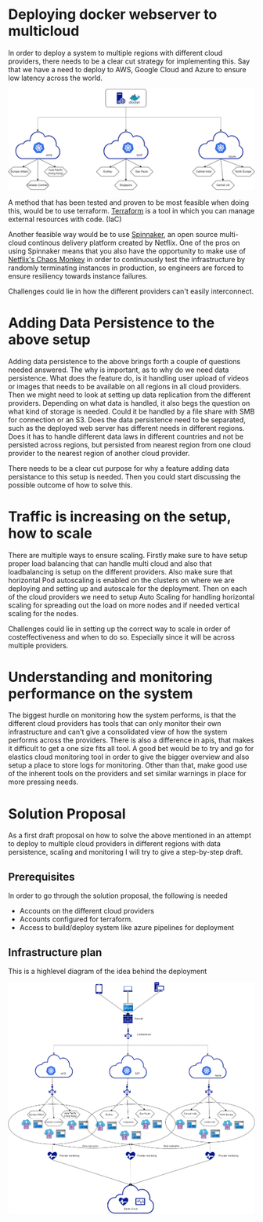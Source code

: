 # Deploying docker webserver to multicloud

In order to deploy a system to multiple regions with different cloud providers, there needs to be a clear cut strategy for implementing this.
Say that we have a need to deploy to AWS, Google Cloud and Azure to ensure low latency across the world.

![multicloud](./multicloud.drawio.png "multicloud")

A method that has been tested and proven to be most feasible when doing this, would be to use terraform.
[Terraform](https://www.terraform.io/) is a tool in which you can manage external resources with code. (IaC)

Another feasible way would be to use [Spinnaker](https://spinnaker.io/), an open source multi-cloud continous delivery platform created by Netflix.
One of the pros on using Spinnaker means that you also have the opportunity to make use of [Netflix's Chaos Monkey](https://netflix.github.io/chaosmonkey/) in order to continuously 
test the infrastructure by randomly terminating instances in production, so engineers are forced to ensure resiliency towards instance failures.

Challenges could lie in how the different providers can't easily interconnect.

# Adding Data Persistence to the above setup

Adding data persistence to the above brings forth a couple of questions needed answered. The why is important, as to why do we need data persistence.
What does the feature do, is it handling user upload of videos or images that needs to be available on all regions in all cloud providers. Then we might need to look
at setting up data replication from the different providers. Depending on what data is handled, it also begs the question on what kind of storage is needed. Could it be handled by a file share with SMB for connection or an S3.
Does the data persistence need to be separated, such as the deployed web server has different needs in different regions. Does it has to handle different data laws in different countries and not be persisted across regions, but persisted from nearest region from one cloud provider to the nearest region of another cloud provider.

There needs to be a clear cut purpose for why a feature adding data persistance to this setup is needed. Then you could start discussing the possible outcome of how to solve this.

# Traffic is increasing on the setup, how to scale

There are multiple ways to ensure scaling. Firstly make sure to have setup proper load balancing that can handle multi cloud and also that loadbalancing is setup on the different providers. Also make sure that horizontal Pod autoscaling is enabled on the clusters on where we are deploying and setting up and autoscale for the deployment. Then on each of the cloud providers we need to setup Auto Scaling for handling horizontal scaling for spreading out the load on more nodes and if needed vertical scaling for the nodes.

Challenges could lie in setting up the correct way to scale in order of costeffectiveness and when to do so. Especially since it will be across multiple providers.

# Understanding and monitoring performance on the system

The biggest hurdle on monitoring how the system performs, is that the different cloud providers has tools that can only monitor their own infrastructure and can't give a consolidated view of how the system performs across the providers. There is also a difference in apis, that makes it difficult to get a one size fits all tool.
A good bet would be to try and go for elastics cloud monitoring tool in order to give the bigger overview and also setup a place to store logs for monitoring.
Other than that, make good use of the inherent tools on the providers and set similar warnings in place for more pressing needs.

# Solution Proposal

As a first draft proposal on how to solve the above mentioned in an attempt to deploy to multiple cloud providers in different regions with data persistence, scaling and monitoring I will try to give a step-by-step draft.

## Prerequisites
In order to go through the solution proposal, the following is needed
* Accounts on the different cloud providers
* Accounts configured for terraform.
* Access to build/deploy system like azure pipelines for deployment

## Infrastructure plan

This is a highlevel diagram of the idea behind the deployment

![multicloud deployment](./multiclouddeployment.drawio.png "multicloud deployment")
